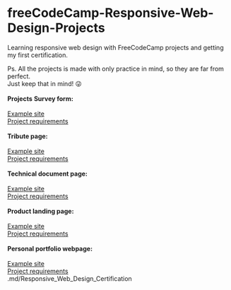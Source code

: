 <h1>freeCodeCamp-Responsive-Web-Design-Projects</h1>

Learning responsive web design with FreeCodeCamp projects and getting my first certification.<br>

Ps. All the projects is made with only practice in mind, so they are far from perfect.<br>
Just keep that in mind! :stuck_out_tongue_winking_eye:
<br>
<br>
<b>Projects</b>
<b>Survey form:</b>
<br><br>
[Example site](https://survey-form.freecodecamp.rocks/) <br>
[Project requirements](https://www.freecodecamp.org/learn/2022/responsive-web-design/build-a-survey-form-project/build-a-survey-form)
<br><br>
<b>Tribute page:</b>
<br><br>
[Example site](https://tribute-page.freecodecamp.rocks/) <br>
[Project requirements](https://www.freecodecamp.org/learn/2022/responsive-web-design/build-a-tribute-page-project/build-a-tribute-page)
<br><br>
<b>Technical document page:</b>
<br><br>
[Example site](https://technical-documentation-page.freecodecamp.rocks/) <br>
[Project requirements](https://www.freecodecamp.org/learn/2022/responsive-web-design/build-a-technical-documentation-page-project/build-a-technical-documentation-page)
<br><br>
<b>Product landing page:</b><br><br>
[Example site](https://product-landing-page.freecodecamp.rocks/) <br>
[Project requirements](https://www.freecodecamp.org/learn/2022/responsive-web-design/build-a-product-landing-page-project/build-a-product-landing-page)
<br><br>
<b>Personal portfolio webpage:</b>
<br><br>
[Example site](https://personal-portfolio.freecodecamp.rocks/) <br>
[Project requirements](https://www.freecodecamp.org/learn/2022/responsive-web-design/build-a-personal-portfolio-webpage-project/build-a-personal-portfolio-webpage)
<br>
.md/Responsive_Web_Design_Certification
